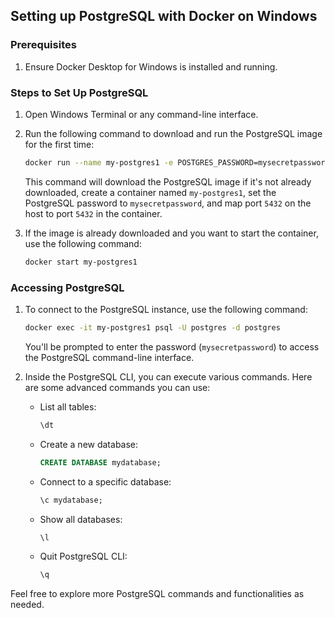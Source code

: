 ## Setting up PostgreSQL with Docker on Windows

### Prerequisites
1. Ensure Docker Desktop for Windows is installed and running.

### Steps to Set Up PostgreSQL
1. Open Windows Terminal or any command-line interface.
2. Run the following command to download and run the PostgreSQL image for the first time:

    ```bash
    docker run --name my-postgres1 -e POSTGRES_PASSWORD=mysecretpassword -d -p 5432:5432 postgres
    ```

    This command will download the PostgreSQL image if it's not already downloaded, create a container named `my-postgres1`, set the PostgreSQL password to `mysecretpassword`, and map port `5432` on the host to port `5432` in the container.

3. If the image is already downloaded and you want to start the container, use the following command:

    ```bash
    docker start my-postgres1
    ```

### Accessing PostgreSQL
1. To connect to the PostgreSQL instance, use the following command:

    ```bash
    docker exec -it my-postgres1 psql -U postgres -d postgres
    ```

    You'll be prompted to enter the password (`mysecretpassword`) to access the PostgreSQL command-line interface.

2. Inside the PostgreSQL CLI, you can execute various commands. Here are some advanced commands you can use:

    - List all tables:
    
        ```sql
        \dt
        ```

    - Create a new database:
    
        ```sql
        CREATE DATABASE mydatabase;
        ```

    - Connect to a specific database:
    
        ```sql
        \c mydatabase;
        ```

    - Show all databases:
    
        ```sql
        \l
        ```

    - Quit PostgreSQL CLI:
    
        ```sql
        \q
        ```

Feel free to explore more PostgreSQL commands and functionalities as needed.
